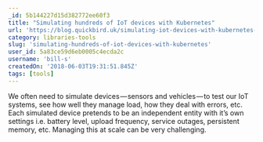 ```yaml
---
_id: 5b144227d15d382772ee60f3
title: "Simulating hundreds of IoT devices with Kubernetes"
url: 'https://blog.quickbird.uk/simulating-iot-devices-with-kubernetes-e6f2ccf0f2f3'
category: libraries-tools
slug: 'simulating-hundreds-of-iot-devices-with-kubernetes'
user_id: 5a83ce59d6eb0005c4ecda2c
username: 'bill-s'
createdOn: '2018-06-03T19:31:51.845Z'
tags: [tools]
---
```


We often need to simulate devices — sensors and vehicles — to test our IoT systems, see how well they manage load, how they deal with errors, etc.
Each simulated device pretends to be an independent entity with it’s own settings i.e. battery level, upload frequency, service outages, persistent memory, etc. Managing this at scale can be very challenging.
